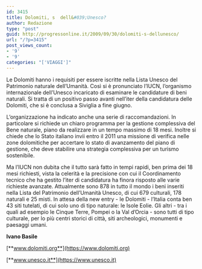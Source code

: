 ```yaml
---
id: 3415
title: Dolomiti, s  dell&#039;Unesco?
author: Redazione
type: "post"
guid: http://progressonline.it/2009/09/30/dolomiti-s-dellunesco/
url: "/?p=3415"
post_views_count:
- '9'
- '9'
categories: "['VIAGGI']"
---
```


Le Dolomiti hanno i requisiti per essere iscritte nella Lista Unesco del Patrimonio naturale dell’Umanità. Così si è pronunciato l’IUCN, l’organismo internazionale dell’Unesco incaricato di esaminare le candidature di beni naturali. Si tratta di un positivo passo avanti nell’iter della candidatura delle Dolomiti, che si è conclusa a Siviglia a fine giugno.

L’organizzazione ha indicato anche una serie di raccomandazioni. In particolare si richiede un chiaro programma per la gestione complessiva del Bene naturale, piano da realizzare in un tempo massimo di 18 mesi. Inoltre si chiede che lo Stato italiano invii entro il 2011 una missione di verifica nelle zone dolomitiche per accertare lo stato di avanzamento del piano di gestione, che deve stabilire una strategia complessiva per un turismo sostenibile.

Ma l’IUCN non dubita che il tutto sarà fatto in tempi rapidi, ben prima dei 18 mesi richiesti, vista la celerità e la precisione con cui il Coordinamento tecnico che ha gestito l’iter di candidatura ha finora risposto alle varie richieste avanzate. Attualmente sono 878 in tutto il mondo i beni inseriti nella Lista del Patrimonio dell’Umanità Unesco, di cui 679 culturali, 178 naturali e 25 misti. In attesa della new entry - le Dolomiti - l’Italia conta ben 43 siti tutelati, di cui solo uno di tipo naturale: le Isole Eolie. Gli altri - tra i quali ad esempio le Cinque Terre, Pompei o la Val d’Orcia - sono tutti di tipo culturale, per lo più centri storici di città, siti archeologici, monumenti e paesaggi umani.

**Ivano Basile**

[**www.dolomiti.org**](https://www.dolomiti.org)

[**www.unesco.it**](https://www.unesco.it)
